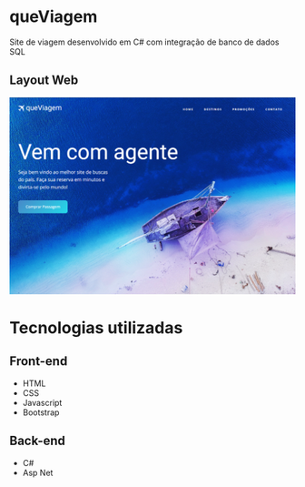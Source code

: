 # queViagem
Site de viagem desenvolvido em C# com integração de banco de dados SQL

## Layout Web
![Layout Web](wwwroot/images/qv_redme.png)

# Tecnologias utilizadas 
## Front-end
- HTML 
- CSS
- Javascript
- Bootstrap

## Back-end
- C#
- Asp Net
